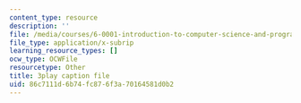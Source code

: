 ```yaml
---
content_type: resource
description: ''
file: /media/courses/6-0001-introduction-to-computer-science-and-programming-in-python-fall-2016/86c7111d6b74fc876f3a70164581d0b2_mrvBnZIEsZY.srt
file_type: application/x-subrip
learning_resource_types: []
ocw_type: OCWFile
resourcetype: Other
title: 3play caption file
uid: 86c7111d-6b74-fc87-6f3a-70164581d0b2
---
```

